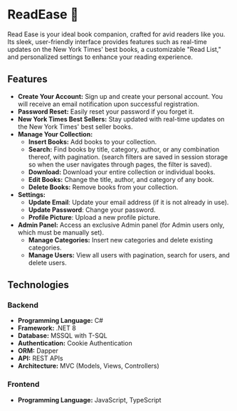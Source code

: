 # ReadEase 📕
Read Ease is your ideal book companion, crafted for avid readers like you. Its sleek, user-friendly interface provides features such as real-time updates on the New York Times' best books, a customizable "Read List," and personalized settings to enhance your reading experience.


## Features
- **Create Your Account:**  Sign up and create your personal account. You will receive an email notification upon successful registration.
- **Password Reset:**  Easily reset your password if you forget it.
- **New York Times Best Sellers:**  Stay updated with real-time updates on the New York Times' best seller books.
- **Manage Your Collection:** 
  - **Insert Books:** Add books to your collection.
  - **Search:** Find books by title, category, author, or any combination thereof, with pagination.
   (search filters are saved in session storage so when the user navigates through pages, the filter is saved).
  - **Download:** Download your entire collection or individual books.
  - **Edit Books:** Change the title, author, and category of any book.
  - **Delete Books:** Remove books from your collection.
- **Settings:**
  - **Update Email**: Update your email address (if it is not already in use).
  - **Update Password**: Change your password.
  - **Profile Picture**: Upload a new profile picture.
- **Admin Panel:**  Access an exclusive Admin panel (for Admin users only, which must be manually set).
  - **Manage Categories:** Insert new categories and delete existing categories.
  - **Manage Users:** View all users with pagination, search for users, and delete users.

## Technologies
### Backend
- **Programming Language:** C#
- **Framework:** .NET 8
- **Database:** MSSQL with T-SQL
- **Authentication:** Cookie Authentication
- **ORM:** Dapper
- **API:** REST APIs
- **Architecture:** MVC (Models, Views, Controllers)
### Frontend
- **Programming Language:** JavaScript, TypeScript

